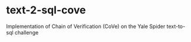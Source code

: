 # text-2-sql-cove
Implementation of Chain of Verification (CoVe) on the Yale Spider text-to-sql challenge
